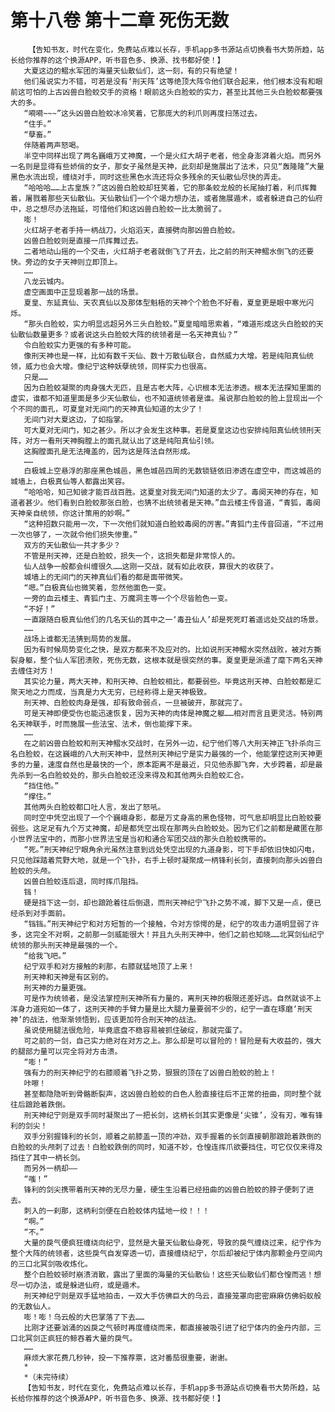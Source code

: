 # 第十八卷 第十二章 死伤无数
        【告知书友，时代在变化，免费站点难以长存，手机app多书源站点切换看书大势所趋，站长给你推荐的这个换源APP，听书音色多、换源、找书都好使！】
       大夏这边的鳛水军团的海量天仙散仙们，这一刻，有的只有绝望！
       他们虽说实力不错，可若是没有‘刑天阵’这等绝顶大阵令他们联合起来，他们根本没有和眼前这可怕的上古凶兽白脸蛟交手的资格！眼前这头白脸蛟的实力，甚至比其他三头白脸蛟都要强大的多。
       “嗬嗬~~~”这头凶兽白脸蛟冰冷笑着，它那庞大的利爪则再度扫荡过去。
       “住手。”
       “孽畜。”
       伴随着两声怒喝。
       半空中同样出现了两名巍峨万丈神魔，一个是火红大胡子老者，他全身澎湃着火焰。而另外一名则是显得有些娇俏的女子，那女子虽然是天神，此刻却是施展出了法术，只见“轰隆隆”大量黑色水流出现，缠绕对手，同时这些黑色水流还将众多残余的天仙散仙尽快的弄走。
       “哈哈哈……上古皇族？”这凶兽白脸蛟却狂笑着，它的那条蛟龙般的长尾抽打着，利爪挥舞着，屠戮着那些天仙散仙。天仙散仙们一个个竭力想办法，或者施展遁术，或者躲进自己的仙府中，总之想尽办法拖延，可惜他们和这凶兽白脸蛟一比太脆弱了。
       嘭！
       火红胡子老者手持一柄战刀，火焰滔天，直接劈向那凶兽白脸蛟。
       凶兽白脸蛟则是直接一爪挥舞过去。
       二者地动山摇的一个交击，火红胡子老者就倒飞了开去，比之前的刑天神鳛水倒飞的还要快。旁边的女子天神则立即顶上。
       ……
       八龙云城内。
       虚空画面中正显现着那一战的场景。
       夏皇、东延真仙、天农真仙以及那体型魁梧的天神个个脸色不好看，夏皇更是眼中寒光闪烁。
       “那头白脸蛟，实力明显远超另外三头白脸蛟。”夏皇暗暗思索着，“难道形成这头白脸蛟的天仙散仙数量更多？或者说这头白脸蛟大阵的统领者是一名天神真仙？”
       令白脸蛟实力更强的有多种可能。
       像刑天神也是一样，比如有数千天仙、数十万散仙联合，自然威力大增。若是纯阳真仙统领，威力也会大增。像纪宁这种妖孽统领，同样实力也很高。
       只是……
       因为白脸蛟凝聚的肉身强大无匹，且是古老大阵，心识根本无法渗透。根本无法探知里面的虚实，谁都不知道里面是多少天仙散仙，也不知道统领者是谁。虽说那白脸蛟的脸上显现出一个个不同的面孔，可夏皇对无间门的天神真仙知道的太少了！
       无间门对大夏这边，了如指掌。
       可大夏对无间门，知之甚少。所以才会发生这种事。若是夏皇这边也安排纯阳真仙统领刑天阵，对方一看刑天神胸膛上的面孔就认出了这是纯阳真仙引领。
       这胸膛面孔是无法掩盖的，因为这是阵法自然形成。
       ……
       白极城上空悬浮的那座黑色城邑，黑色城邑四周的无数锁链依旧渗透在虚空中，而这城邑的城墙上，白极真仙等人都露出笑容。
       “哈哈哈，知己知彼才能百战百胜。这夏皇对我无间门知道的太少了。毒阕天神的存在，知道者甚少。他们看到白脸蛟那张白脸，也猜不出统领者是天神。”血云楼主传音道，“青狐，毒阕天神亲自统领，你这计策用的妙啊。”
       “这种招数只能用一次，下一次他们就知道白脸蛟毒阕的厉害。”青狐门主传音回道，“不过用一次也够了，一次就令他们损失惨重。”
       双方的天仙散仙一共才多少？
       不管是刑天神，还是白脸蛟，损失一个，这损失都是非常惊人的。
       仙人战争一般都会纠缠很久……这刚一交战，就有如此收获，算很大的收获了。
       城墙上的无间门的天神真仙们看的都是面带微笑。
       “嗯。”白极真仙也微笑着，忽然他面色一变。
       一旁的血云楼主、青狐门主、万魔洞主等一个个尽皆脸色一变。
       “不好！”
       一直跟随白极真仙他们的几名天仙的其中之一‘毒丑仙人’却是死死盯着遥远处交战的场景。
       ……
       战场上谁都无法猜到局势的发展。
       因为有时候局势变化之快，是双方都来不及应对的。比如说刑天神鳛水突然战败，被对方撕裂身躯，整个仙人军团溃败，死伤无数，这根本就是很突然的事。夏皇更是派遣了麾下两名天神去缠住对方！
       其实论力量，两大天神，和刑天神、白脸蛟相比，都要弱些。毕竟这刑天神、白脸蛟都是汇聚天地之力而成，当真是力大无穷，已经称得上是天神极致。
       刑天神、白脸蛟肉身是强，却有致命弱点，一旦被破开，那就完了。
       可是天神即便受伤也能迅速恢复，因为天神的肉体是神魔之躯……相对而言且更灵活。特别两名天神联手，时而施展一些法宝、法术，倒也能撑下来。
       ……
       在之前凶兽白脸蛟和刑天神鳛水交战时，在另外一边，纪宁他们等八大刑天神正飞扑杀向三名白脸蛟，在这巍峨的八大刑天神中，显然刑天神纪宁是实力最强的一个，他能掌控这刑天神更多的力量，速度自然也是最快的一个，原本距离不是最近，只见他赤脚飞奔，大步跨着，却是最先杀到一名白脸蛟处的，那头白脸蛟还没来得及和其他两头白脸蛟汇合。
       “挡住他。”
       “撑住。”
       其他两头白脸蛟都口吐人言，发出了怒吼。
       同时空中凭空出现了一个个巍峨身影，都是万丈身高的黑色怪物，可气息却明显比白脸蛟要弱些。这足足有九个万丈神魔，却是都凭空出现在那两头白脸蛟处。因为它们之前都是藏匿在那小世界法宝中的，而那小世界法宝是当初和通合军团交战的那头白脸蛟携带的。
       “死。”刑天神纪宁眼角余光虽然注意到远处凭空出现的九道身影，可下手却依旧快如闪电，只见他踩踏着荒野大地，就是一个飞扑，右手上顿时凝聚成一柄锋利长剑，直接刺向那头凶兽白脸蛟的头颅。
       凶兽白脸蛟连后退，同时挥爪阻挡。
       铛！
       硬是挡下这一剑，却也踉跄着往后倒退，而刑天神纪宁飞扑之势不减，脚下又是一点，便已经杀到对手面前。
       “铛铛。”刑天神纪宁和对方短暂的一个接触，令对方惊愕的是，纪宁的攻击力道明显弱了许多，这完全不对啊，之前那一剑威能很大！并且九头刑天神中，他们之前也知晓……北冥剑仙纪宁统领的那头刑天神是最强的一个。
       “给我飞吧。”
       纪宁双手和对方接触的刹那，右膝就猛地顶了上来！
       刑天神和天神是有区别的。
       刑天神的力量更强。
       可是作为统领者，是没法掌控刑天神所有力量的，离刑天神的极限还差好远。自然就谈不上浑身力道宛如一体了，这刑天神的手臂力量是比大腿力量要弱不少的，纪宁一直在琢磨‘刑天神’的战法，他渐渐领悟到，应该更加符合刑天神的战法。
       虽说使用腿法很危险，毕竟底盘不稳容易被抓住破绽，那就完蛋了。
       可之前的一剑，自己实力绝对在对方之上。那么却是可以冒险的！冒险是有大收益的，强大的腿部力量可以完全将对方击溃。
       “嘭！”
       强有力的刑天神纪宁的右膝顺着飞扑之势，狠狠的顶在了凶兽白脸蛟的脸上！
       咔嚓！
       甚至都隐隐听到骨骼断裂声，这凶兽白脸蛟的白色人脸直接往后不正常的扭曲，同时整个就往后踉跄着跌倒。
       刑天神纪宁则是双手同时凝聚出了一把长剑，这柄长剑其实更像是‘尖锥’，没有刃，唯有锋利的剑尖！
       双手分别握锋利的长剑，顺着之前膝盖一顶的冲劲，双手握着的长剑直接朝那踉跄着跌倒的白脸蛟的头颅刺了过去！白脸蛟跌倒的同时，知道不妙，仓惶连挥爪欲要挡住，可它仅仅来得及挡住了其中一柄长剑。
       而另外一柄却——
       “嗤！”
       锋利的剑尖携带着刑天神的无尽力量，硬生生沿着已经扭曲的凶兽白脸蛟的脖子便刺了进去。
       刺入的一刹那，这柄利剑便在白脸蛟体内猛地一绞！！！
       “啊。”
       “不。”
       大量的戾气便疯狂缠绕向纪宁，显然是大量天仙散仙身死，导致的戾气缠绕过来，纪宁作为整个大阵的统领者，这些戾气自发穿透一切，直接缠绕纪宁，尔后却被纪宁体内那颗金丹空间内的三口北冥剑吸收炼化。
       整个白脸蛟顿时崩溃消散，露出了里面的海量的天仙散仙！这些天仙散仙们都仓惶而逃！想尽一切办法，或是躲进仙府，或是遁术。
       刑天神纪宁则是双手猛地拍击，一双大手仿佛巨大的乌云，直接笼罩向密密麻麻仿佛蚂蚁般的无数仙人。
       嘭！嘭！乌云般的大巴掌落了下去……
       比刚才还要汹涌的凶戾之气顿时再度缠绕而来，都直接被吸引进了纪宁体内的金丹内部，三口北冥剑正疯狂的鲸吞着大量的戾气。
       ……
       麻烦大家花费几秒钟，投一下推荐票，这对番茄很重要，谢谢。
       *
       *（未完待续）
       【告知书友，时代在变化，免费站点难以长存，手机app多书源站点切换看书大势所趋，站长给你推荐的这个换源APP，听书音色多、换源、找书都好使！】